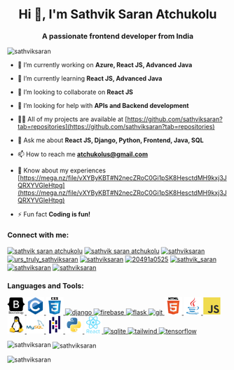 <h1 align="center">Hi 👋, I'm Sathvik Saran Atchukolu</h1>
<h3 align="center">A passionate frontend developer from India</h3>

<p align="left"> <img src="https://komarev.com/ghpvc/?username=sathviksaran&label=Profile%20views&color=0e75b6&style=flat" alt="sathviksaran" /> </p>


- 🔭 I’m currently working on **Azure, React JS, Advanced Java**

- 🌱 I’m currently learning **React JS, Advanced Java**

- 👯 I’m looking to collaborate on **React JS**

- 🤝 I’m looking for help with **APIs and Backend development**

- 👨‍💻 All of my projects are available at [https://github.com/sathviksaran?tab=repositories](https://github.com/sathviksaran?tab=repositories)

- 💬 Ask me about **React JS, Django, Python, Frontend, Java, SQL**

- 📫 How to reach me **atchukolus@gmail.com**

- 📄 Know about my experiences [https://mega.nz/file/vXYByKBT#N2necZRoC0Gi1pSK8HesctdMH9kxj3JQRXYVGleHtpg](https://mega.nz/file/vXYByKBT#N2necZRoC0Gi1pSK8HesctdMH9kxj3JQRXYVGleHtpg)

- ⚡ Fun fact **Coding is fun!**

<h3 align="left">Connect with me:</h3>
<p align="left">
<a href="https://linkedin.com/in/sathvik-saran-atchukolu-403733227" target="blank"><img align="center" src="https://raw.githubusercontent.com/rahuldkjain/github-profile-readme-generator/master/src/images/icons/Social/linked-in-alt.svg" alt="sathvik saran atchukolu" height="30" width="40" /></a>
<a href="https://stackoverflow.com/users/23429338/sathvik-saran-atchukolu" target="blank"><img align="center" src="https://raw.githubusercontent.com/rahuldkjain/github-profile-readme-generator/master/src/images/icons/Social/stack-overflow.svg" alt="sathvik saran atchukolu" height="30" width="40" /></a>
<a href="https://kaggle.com/sathviksaran" target="blank"><img align="center" src="https://raw.githubusercontent.com/rahuldkjain/github-profile-readme-generator/master/src/images/icons/Social/kaggle.svg" alt="sathviksaran" height="30" width="40" /></a>
<a href="https://instagram.com/urs_truly_sathviksaran" target="blank"><img align="center" src="https://raw.githubusercontent.com/rahuldkjain/github-profile-readme-generator/master/src/images/icons/Social/instagram.svg" alt="urs_truly_sathviksaran" height="30" width="40" /></a>
<a href="https://www.codechef.com/users/sathviksaran" target="blank"><img align="center" src="https://cdn.jsdelivr.net/npm/simple-icons@3.1.0/icons/codechef.svg" alt="sathviksaran" height="30" width="40" /></a>
<a href="https://www.hackerrank.com/20491a0525" target="blank"><img align="center" src="https://raw.githubusercontent.com/rahuldkjain/github-profile-readme-generator/master/src/images/icons/Social/hackerrank.svg" alt="20491a0525" height="30" width="40" /></a>
<a href="https://codeforces.com/profile/sathvik_saran" target="blank"><img align="center" src="https://raw.githubusercontent.com/rahuldkjain/github-profile-readme-generator/master/src/images/icons/Social/codeforces.svg" alt="sathvik_saran" height="30" width="40" /></a>
<a href="https://www.leetcode.com/sathviksaran" target="blank"><img align="center" src="https://raw.githubusercontent.com/rahuldkjain/github-profile-readme-generator/master/src/images/icons/Social/leet-code.svg" alt="sathviksaran" height="30" width="40" /></a>
<a href="https://www.topcoder.com/members/sathviksaran" target="blank"><img align="center" src="https://raw.githubusercontent.com/rahuldkjain/github-profile-readme-generator/master/src/images/icons/Social/topcoder.svg" alt="sathviksaran" height="30" width="40" /></a>
</p>

<h3 align="left">Languages and Tools:</h3>
<p align="left"> <a href="https://getbootstrap.com" target="_blank" rel="noreferrer"> <img src="https://raw.githubusercontent.com/devicons/devicon/master/icons/bootstrap/bootstrap-plain-wordmark.svg" alt="bootstrap" width="40" height="40"/> </a> <a href="https://www.cprogramming.com/" target="_blank" rel="noreferrer"> <img src="https://raw.githubusercontent.com/devicons/devicon/master/icons/c/c-original.svg" alt="c" width="40" height="40"/> </a> <a href="https://www.w3schools.com/css/" target="_blank" rel="noreferrer"> <img src="https://raw.githubusercontent.com/devicons/devicon/master/icons/css3/css3-original-wordmark.svg" alt="css3" width="40" height="40"/> </a> <a href="https://www.djangoproject.com/" target="_blank" rel="noreferrer"> <img src="https://cdn.worldvectorlogo.com/logos/django.svg" alt="django" width="40" height="40"/> </a> <a href="https://firebase.google.com/" target="_blank" rel="noreferrer"> <img src="https://www.vectorlogo.zone/logos/firebase/firebase-icon.svg" alt="firebase" width="40" height="40"/> </a> <a href="https://flask.palletsprojects.com/" target="_blank" rel="noreferrer"> <img src="https://www.vectorlogo.zone/logos/pocoo_flask/pocoo_flask-icon.svg" alt="flask" width="40" height="40"/> </a> <a href="https://git-scm.com/" target="_blank" rel="noreferrer"> <img src="https://www.vectorlogo.zone/logos/git-scm/git-scm-icon.svg" alt="git" width="40" height="40"/> </a> <a href="https://www.w3.org/html/" target="_blank" rel="noreferrer"> <img src="https://raw.githubusercontent.com/devicons/devicon/master/icons/html5/html5-original-wordmark.svg" alt="html5" width="40" height="40"/> </a> <a href="https://www.java.com" target="_blank" rel="noreferrer"> <img src="https://raw.githubusercontent.com/devicons/devicon/master/icons/java/java-original.svg" alt="java" width="40" height="40"/> </a> <a href="https://developer.mozilla.org/en-US/docs/Web/JavaScript" target="_blank" rel="noreferrer"> <img src="https://raw.githubusercontent.com/devicons/devicon/master/icons/javascript/javascript-original.svg" alt="javascript" width="40" height="40"/> </a> <a href="https://www.linux.org/" target="_blank" rel="noreferrer"> <img src="https://raw.githubusercontent.com/devicons/devicon/master/icons/linux/linux-original.svg" alt="linux" width="40" height="40"/> </a> <a href="https://www.mysql.com/" target="_blank" rel="noreferrer"> <img src="https://raw.githubusercontent.com/devicons/devicon/master/icons/mysql/mysql-original-wordmark.svg" alt="mysql" width="40" height="40"/> </a> <a href="https://pandas.pydata.org/" target="_blank" rel="noreferrer"> <img src="https://raw.githubusercontent.com/devicons/devicon/2ae2a900d2f041da66e950e4d48052658d850630/icons/pandas/pandas-original.svg" alt="pandas" width="40" height="40"/> </a> <a href="https://www.python.org" target="_blank" rel="noreferrer"> <img src="https://raw.githubusercontent.com/devicons/devicon/master/icons/python/python-original.svg" alt="python" width="40" height="40"/> </a> <a href="https://reactjs.org/" target="_blank" rel="noreferrer"> <img src="https://raw.githubusercontent.com/devicons/devicon/master/icons/react/react-original-wordmark.svg" alt="react" width="40" height="40"/> </a> <a href="https://www.sqlite.org/" target="_blank" rel="noreferrer"> <img src="https://www.vectorlogo.zone/logos/sqlite/sqlite-icon.svg" alt="sqlite" width="40" height="40"/> </a> <a href="https://tailwindcss.com/" target="_blank" rel="noreferrer"> <img src="https://www.vectorlogo.zone/logos/tailwindcss/tailwindcss-icon.svg" alt="tailwind" width="40" height="40"/> </a> <a href="https://www.tensorflow.org" target="_blank" rel="noreferrer"> <img src="https://www.vectorlogo.zone/logos/tensorflow/tensorflow-icon.svg" alt="tensorflow" width="40" height="40"/> </a> </p>

<p><img align="left" src="https://github-readme-stats.vercel.app/api/top-langs?username=sathviksaran&show_icons=true&locale=en&layout=compact" alt="sathviksaran" /></p>

<p>&nbsp;<img align="center" src="https://github-readme-stats.vercel.app/api?username=sathviksaran&show_icons=true&locale=en" alt="sathviksaran" /></p>

<p><img align="center" src="https://github-readme-streak-stats.herokuapp.com/?user=sathviksaran&" alt="sathviksaran" /></p>

